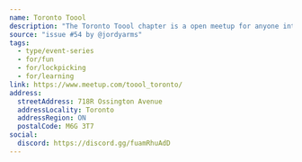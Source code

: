 ```yaml
---
name: Toronto Toool
description: "The Toronto Toool chapter is a open meetup for anyone interested in or curious about the hobby of locks, lockpicking and discussing the ever expanding fascade of security theatre. We host monthly informal and free meetups that are open to everyone young and old."
source: "issue #54 by @jordyarms"
tags:
  - type/event-series
  - for/fun
  - for/lockpicking
  - for/learning
link: https://www.meetup.com/toool_toronto/
address:
  streetAddress: 718R Ossington Avenue
  addressLocality: Toronto
  addressRegion: ON
  postalCode: M6G 3T7
social:
  discord: https://discord.gg/fuamRhuAdD
---
```


<!-- Community added from GitHub issue #54 -->
